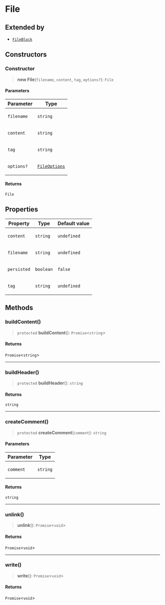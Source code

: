 # File

## Extended by

- [`FileBlock`](FileBlock.md)

## Constructors

### Constructor

> **new File**(`filename`, `content`, `tag`, `options?`): `File`

#### Parameters

<table>
<thead>
<tr>
<th>Parameter</th>
<th>Type</th>
</tr>
</thead>
<tbody>
<tr>
<td>

`filename`

</td>
<td>

`string`

</td>
</tr>
<tr>
<td>

`content`

</td>
<td>

`string`

</td>
</tr>
<tr>
<td>

`tag`

</td>
<td>

`string`

</td>
</tr>
<tr>
<td>

`options?`

</td>
<td>

[`FileOptions`](../interfaces/FileOptions.md)

</td>
</tr>
</tbody>
</table>

#### Returns

`File`

## Properties

<table>
<thead>
<tr>
<th>Property</th>
<th>Type</th>
<th>Default value</th>
</tr>
</thead>
<tbody>
<tr>
<td>

<a id="content"></a> `content`

</td>
<td>

`string`

</td>
<td>

`undefined`

</td>
</tr>
<tr>
<td>

<a id="filename"></a> `filename`

</td>
<td>

`string`

</td>
<td>

`undefined`

</td>
</tr>
<tr>
<td>

<a id="persisted"></a> `persisted`

</td>
<td>

`boolean`

</td>
<td>

`false`

</td>
</tr>
<tr>
<td>

<a id="tag"></a> `tag`

</td>
<td>

`string`

</td>
<td>

`undefined`

</td>
</tr>
</tbody>
</table>

## Methods

### buildContent()

> `protected` **buildContent**(): `Promise`\<`string`\>

#### Returns

`Promise`\<`string`\>

---

### buildHeader()

> `protected` **buildHeader**(): `string`

#### Returns

`string`

---

### createComment()

> `protected` **createComment**(`comment`): `string`

#### Parameters

<table>
<thead>
<tr>
<th>Parameter</th>
<th>Type</th>
</tr>
</thead>
<tbody>
<tr>
<td>

`comment`

</td>
<td>

`string`

</td>
</tr>
</tbody>
</table>

#### Returns

`string`

---

### unlink()

> **unlink**(): `Promise`\<`void`\>

#### Returns

`Promise`\<`void`\>

---

### write()

> **write**(): `Promise`\<`void`\>

#### Returns

`Promise`\<`void`\>

